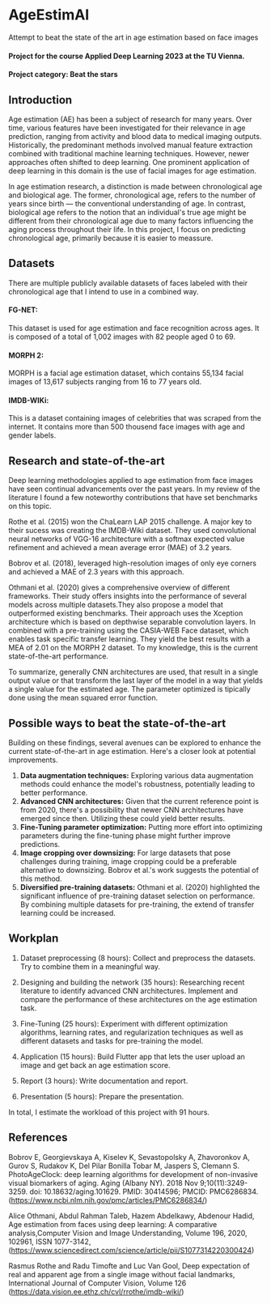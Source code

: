 # AgeEstimAI
Attempt to beat the state of the art in age estimation based on face images

#### Project for the course Applied Deep Learning 2023 at the TU Vienna. 

#### Project category: Beat the stars

## Introduction

Age estimation (AE) has been a subject of research for many years. Over time, various features have been investigated for their relevance in age prediction, ranging from activity and blood data to medical imaging outputs. Historically, the predominant methods involved manual feature extraction combined with traditional machine learning techniques. However, newer approaches often shifted to deep learning. One prominent application of deep learning in this domain is the use of facial images for age estimation.

In age estimation research, a distinction is made between chronological age and biological age. The former, chronological age, refers to the number of years since birth — the conventional understanding of age. In contrast, biological age refers to the notion that an individual's true age might be different from their chronological age due to many factors influencing the aging process throughout their life. In this project, I focus on predicting chronological age, primarily because it is easier to meassure.

## Datasets

There are multiple publicly available datasets of faces labeled with their chronological age that I intend to use in a combined way.

#### FG-NET:
This dataset is used for age estimation and face recognition across ages. It is composed of a total of 1,002 images with 82 people aged 0 to 69.

#### MORPH 2:
MORPH is a facial age estimation dataset, which contains 55,134 facial images of 13,617 subjects ranging from 16 to 77 years old.

#### IMDB-WIKi:
This is a dataset containing images of celebrities that was scraped from the internet. It contains more than 500 thousend face images with age and gender labels.


## Research and state-of-the-art

Deep learning methodologies applied to age estimation from face images have seen continual advancements over the past years. In my review of the literature I found a few noteworthy contributions that have set benchmarks on this topic.

Rothe et al. (2015) won the ChaLearn LAP 2015 challenge. A major key to their sucess was creating the IMDB-Wiki dataset. They used convolutional neural networks of VGG-16 architecture with a softmax expected value refinement and achieved a mean average error (MAE) of 3.2 years.

Bobrov et al. (2018), leveraged high-resolution images of only eye corners and achieved a MAE of 2.3 years with this approach.

Othmani et al. (2020) gives a comprehensive overview of different frameworks. Their study offers insights into the performance of several models across multiple datasets.They also propose a model that outperformed existing benchmarks. Their approach uses the Xception architecture which is based on depthwise separable convolution layers. In combined with a pre-training using the CASIA-WEB Face dataset, which enables task specific transfer learning. They yield the best results with a MEA of 2.01 on the MORPH 2 dataset. To my knowledge, this is the current state-of-the-art performance. 

To summarize, generally CNN architectures are used, that result in a single output value or that transform the last layer of the model in a way that yields a single value for the estimated age. The parameter optimized is tipically done using the mean squared error function.

## Possible ways to beat the state-of-the-art

Building on these findings, several avenues can be explored to enhance the current state-of-the-art in age estimation. Here's a closer look at potential improvements.

1. **Data augmentation techniques:** Exploring various data augmentation methods could enhance the model's robustness, potentially leading to better performance.
2. **Advanced CNN architectures:** Given that the current reference point is from 2020, there's a possibility that newer CNN architectures have emerged since then. Utilizing these could yield better results.
3. **Fine-Tuning parameter optimization:** Putting more effort into optimizing parameters during the fine-tuning phase might further improve predictions.
4. **Image cropping over downsizing:** For large datasets that pose challenges during training, image cropping could be a preferable alternative to downsizing. Bobrov et al.'s work suggests the potential of this method.
5. **Diversified pre-training datasets:** Othmani et al. (2020) highlighted the significant influence of pre-training dataset selection on performance. By combining multiple datasets for pre-training, the extend of transfer learning could be increased.

## Workplan

1. Dataset preprocessing (8 hours): Collect and preprocess the datasets. Try to combine them in a meaningful way.

2. Designing and building the network (35 hours): Researching recent literature to identify advanced CNN architectures. Implement and compare the performance of these architectures on the age estimation task.

3. Fine-Tuning (25 hours): Experiment with different optimization algorithms, learning rates, and regularization techniques as well as different datasets and tasks for pre-training the model.

4. Application (15 hours): Build Flutter app that lets the user upload an image and get back an age estimation score.

5. Report (3 hours): Write documentation and report.

6. Presentation (5 hours): Prepare the presentation.

In total, I estimate the workload of this project with 91 hours.


## References

Bobrov E, Georgievskaya A, Kiselev K, Sevastopolsky A, Zhavoronkov A, Gurov S, Rudakov K, Del Pilar Bonilla Tobar M, Jaspers S, Clemann S. PhotoAgeClock: deep learning algorithms for development of non-invasive visual biomarkers of aging. Aging (Albany NY). 2018 Nov 9;10(11):3249-3259. doi: 10.18632/aging.101629. PMID: 30414596; PMCID: PMC6286834.
(https://www.ncbi.nlm.nih.gov/pmc/articles/PMC6286834/)

Alice Othmani, Abdul Rahman Taleb, Hazem Abdelkawy, Abdenour Hadid, Age estimation from faces using deep learning: A comparative analysis,Computer Vision and Image Understanding, Volume 196, 2020, 102961, ISSN 1077-3142,
(https://www.sciencedirect.com/science/article/pii/S1077314220300424)

Rasmus Rothe and Radu Timofte and Luc Van Gool, Deep expectation of real and apparent age from a single image without facial landmarks, International Journal of Computer Vision, Volume 126
(https://data.vision.ee.ethz.ch/cvl/rrothe/imdb-wiki/)



